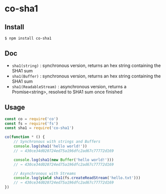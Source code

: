 # co-sha1

## Install

    $ npm install co-sha1

## Doc
- `sha1(string)` : synchronous version, returns an hex string containing the SHA1 sum
- `sha1(Buffer)` : synchronous version, returns an hex string containing the SHA1 sum
- `sha1(ReadableStream)` : asynchronous version, returns a Promise\<string\>, resolved to SHA1 sum once finished

## Usage

```js
const co = require('co')
const fs = require('fs')
const sha1 = require('co-sha1')

co(function * () {
    // Synchronous with strings and Buffers
    console.log(sha1('hello world!'))
    // → 430ce34d020724ed75a196dfc2ad67c77772d169

    console.log(sha1(new Buffer('hello world!')))
    // → 430ce34d020724ed75a196dfc2ad67c77772d169

    // Asynchronous with Streams
    console.log(yield sha1(fs.createReadStream('hello.txt')))
    // → 430ce34d020724ed75a196dfc2ad67c77772d169
})
```
